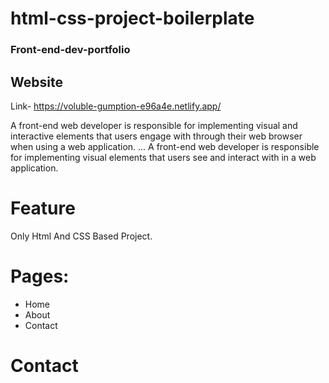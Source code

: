 # html-css-project-boilerplate
### Front-end-dev-portfolio
## Website
Link- https://voluble-gumption-e96a4e.netlify.app/

A front-end web developer is responsible for implementing visual and interactive elements that users engage with through their web browser when using a web application. ... A front-end web developer is responsible for implementing visual elements that users see and interact with in a web application.


# Feature
Only Html And CSS Based Project. 

# Pages:
- Home 
- About
- Contact

# Contact

